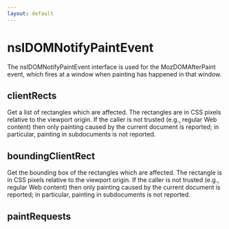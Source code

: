 ```yaml
---
layout: default
---
```


# nsIDOMNotifyPaintEvent #

The nsIDOMNotifyPaintEvent interface is used for the MozDOMAfterPaint
event, which fires at a window when painting has happened in
that window.


## clientRects ##

Get a list of rectangles which are affected. The rectangles are in CSS pixels
relative to the viewport origin.
If the caller is not trusted (e.g., regular Web content) then only painting
caused by the current document is reported; in particular, painting in subdocuments
is not reported.


## boundingClientRect ##

Get the bounding box of the rectangles which are affected. The rectangle
is in CSS pixels relative to the viewport origin.
If the caller is not trusted (e.g., regular Web content) then only painting
caused by the current document is reported; in particular, painting in subdocuments
is not reported.


## paintRequests ##
